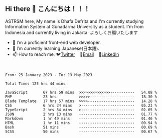 ## Hi there 👋 こんにちは！！！
ASTRSM here, My name is Dhafa Defrita and I'm currently studying Information System at Gunadarma University as a student. I'm from Indonesia and currently living in Jakarta. よろしくお願いたします

- 🔭 I’m a proficient front-end web developer.
- 🌱 I’m currently learning Japanese(日本語).
- 📫 How to reach me: 🐦[Twitter](https://twitter.com/0_astrsm)&nbsp;&nbsp;&nbsp;&nbsp;📧[Email](ddefrito84@gmail.com)&nbsp;&nbsp;&nbsp;&nbsp;💼[LinkedIn](https://www.linkedin.com/in/dhafa-defrita-rama-yudistira-9357a9229/)
<br>
<!-- <p align="left">
<a href="https://github.com/ASTRSM">
  <img height="180em" src="https://github-readme-stats-eight-theta.vercel.app/api?username=ASTRSM&show_icons=true&theme=dracula&include_all_commits=true&count_private=true"/>
  <img height="180em" src="https://github-readme-stats-eight-theta.vercel.app/api/top-langs/?username=ASTRSM&layout=compact&langs_count=8&theme=dracula"/>
</a>
</p> -->

<!--START_SECTION:waka-->

```text
From: 25 January 2023 - To: 13 May 2023

Total Time: 125 hrs 44 mins

JavaScript       67 hrs 59 mins  >>>>>>>>>>>>>>-----------   54.08 %
PHP              23 hrs          >>>>>--------------------   18.30 %
Blade Template   17 hrs 57 mins  >>>>---------------------   14.28 %
CSS              6 hrs 34 mins   >------------------------   05.23 %
TypeScript       2 hrs 34 mins   >------------------------   02.05 %
JSON             2 hrs 13 mins   -------------------------   01.77 %
Markdown         1 hr 49 mins    -------------------------   01.46 %
HTML             1 hr 11 mins    -------------------------   00.94 %
Bash             51 mins         -------------------------   00.69 %
SCSS             50 mins         -------------------------   00.67 %
```

<!--END_SECTION:waka-->
